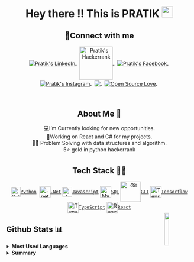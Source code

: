 <h1 align="center"> Hey there !! This is PRATIK <img src="https://raw.githubusercontent.com/MartinHeinz/MartinHeinz/master/wave.gif" width="30px"></h1>
<h2 align="center">🔗Connect with me</h2>
<p align="center">
<a href="https://www.linkedin.com/in/pratik-poojary-8a30421b7/">
  <img align="center" alt="Pratik's LinkedIn" src="https://img.shields.io/badge/linkedin-%230A66C2.svg?style=plastic&logo=linkedin&logoColor=white" />
</a>&nbsp;
<a href="https://www.hackerrank.com/ppoojary393/">
  <img align="center" alt="Pratik's Hackerrank" width="90px" src="https://img.shields.io/badge/-Hackerrank-2EC866?style=for-the-badge&logo=HackerRank&logoColor=white" />
</a>&nbsp;  
<a href="https://www.facebook.com/pratik.poojary.31/" >
  <img align="center" alt="Pratik's Facebook" src="https://img.shields.io/badge/facebook-%231877F2.svg?style=plastic&logo=facebook&logoColor=white" />
</a>&nbsp;
<a href="https://www.instagram.com/pratik.poojary/">
  <img align="center" alt="Pratik's Instagram" src="https://img.shields.io/badge/instagram-%23E4405F.svg?style=plastic&logo=instagram&logoColor=white" />
</a>&nbsp;
<a href="mailto:ppoojary393@gmail.com">
  <img align="center" src="https://img.shields.io/badge/gmail-%23EA4335.svg?style=plastic&logo=gmail&logoColor=white" />
</a>&nbsp;
<a href="https://github.com/pratik-99/">
 <img align="center" src="https://img.shields.io/badge/github-%23181717.svg?style=plastic&logo=github&logoColor=white" alt="Open Source Love"/>
</a>&nbsp;
</p>  
<br>

<h2 align="center"> About Me 🧑</h2>

<p align="center" >💻I’m Currently looking for new opportunities. <br>📱Working on React and C# for my projects.<br>👨‍💻 Problem Solving with data structures and algorithm.<br>5⭐ gold in python hackerrank </p>





<h2 align="center"> Tech Stack 👨‍💻</h2>
<div align="center">
  <a href="https://www.python.org/"><img align="center" height="26" width="26"src="https://cdn.svgporn.com/logos/python.svg"  alt="Python"><code>Python</code></a>&nbsp;
  <a href="https://dotnet.microsoft.com/en-us/"><img align="center" height="30" width="30" src="https://cdn.svgporn.com/logos/dotnet.svg" alt=".net"><code>.Net</code></a>
  <a href="https://developer.mozilla.org/en-US/docs/Web/JavaScript"><img align="center" height="26" width="26" src="https://cdn.svgporn.com/logos/javascript.svg"  alt="JavaScript"><code>Javascript</code></a>
  <a href="https://www.mysql.com/"><img align="center" height="30" width="30" src="https://cdn.svgporn.com/logos/mysql.svg"  alt="MySQL"><code>SQL</code></a>
<a href="https://git-scm.com/"><img align="center" height="55" width="55" src="https://cdn.svgporn.com/logos/git.svg"  alt="Git" style="max-width:100%";><code>GIT</code></a>
<a href="https://www.tensorflow.org/"><img align="center" src="https://cdn.svgporn.com/logos/tensorflow.svg" height="30" width="30" alt="Tensorflow"><code>Tensorflow</code></a>
<a href="https://www.typescriptlang.org/"><img align="center" height="30" width="30" src="https://cdn.svgporn.com/logos/typescript-icon.svg" height="30" alt="TypeScript"><code>TypeScript</code></a>  
<a href="https://reactjs.org/"><img align="center" height="30" width="30" src="https://cdn.svgporn.com/logos/react.svg" height="30" alt="React"><code>React</code></a>
</div> 




<a href="https://github.com/pratik-99/">
  <img align="right" height="15%" width="15%" src="https://media.giphy.com/media/du3J3cXyzhj75IOgvA/giphy.gif">
</a>    
    

## Github Stats 📊
<details>
<summary><b>Most Used Languages</b></summary>
<a href="https://github.com/pratik-99">
  <img align="center" src="https://github-readme-stats.vercel.app/api/top-langs/?username=pratik-99&layout=compact&theme=radical&langs_count=8&hide=html,css">
</a>
</details>
<details>
<summary><b>Summary</b></summary>
<a href="https://github.com/pratik-99">
  <img align="center" src="https://github-readme-stats.vercel.app/api?username=pratik-99&show_icons=true&theme=radical">
</a>
</details>

<!--
**pratik-99/pratik-99** is a ✨ _special_ ✨ repository because its `README.md` (this file) appears on your GitHub profile.

Here are some ideas to get you started:

- 🔭 I’m currently working on ...
- 🌱 I’m currently learning ...
- 👯 I’m looking to collaborate on ...
- 🤔 I’m looking for help with ...
- 💬 Ask me about ...
- 📫 How to reach me: ...
- 😄 Pronouns: ...
- ⚡ Fun fact: ...
-->
